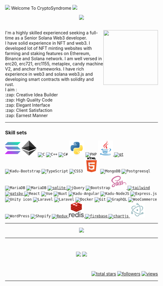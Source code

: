 <p align="left">
<img src="https://media.giphy.com/media/hvRJCLFzcasrR4ia7z/giphy.gif" width="25px">
  Welcome To CryptoSyndrome
  <img src="https://media.giphy.com/media/hvRJCLFzcasrR4ia7z/giphy.gif" width="25px">
</p>

<p align="center">
  <a href="https://github.com/starbinna"><img src="https://readme-typing-svg.herokuapp.com/?lines=Solana%20developer;Web%20and%20mobile%20master;7%2B%20years%20of%20coding%20experience;Always%20learning%20new%20tech&font=Pacifico&center=true&width=650&height=120&color=58a6ff&vCenter=true&size=45%22"></a>
</p>
<br />

  <div>
    <span align='right'>
  <img align='right' width='180' height='180' src='https://camo.githubusercontent.com/cb3ebdbc2a825029c2b9286d0219325934ffa5a2c9606543b633946590ebeaf5/68747470733a2f2f75706c6f61642e77696b696d656469612e6f72672f77696b6970656469612f636f6d6d6f6e732f7468756d622f622f62372f417070726f7665642d666f722d667265652d63756c747572616c2d776f726b732e7376672f31343470782d417070726f7665642d666f722d667265652d63756c747572616c2d776f726b732e7376672e706e67'/>
  </span>
  <span align='left'>
    <span>
     I'm a highly skilled experienced seeking a full-time as a Senior Solana Web3 developer. <br/>
       I have solid experience in NFT and web3. I developed lot of NFT minting websites with farming and staking features on Ethereum, Binance and Solana network. I am well versed in erc20, erc721, erc1155, metaplex, candy machine V2, and anchor frameworks. I have rich experience in web3 and solana web3.js and developing smart contracts with solidity and rust. 
    </span><br/>
    I aim : <br/>
    :zap: Creative Idea Builder<br/>
    :zap: High Quality Code<br/>
    :zap: Elegant Interface<br/>
    :zap: Client Satisfaction<br/>
    :zap: Earnest Manner<br/>
  </span>

  </div>
     
<!--   [![CC0](https://upload.wikimedia.org/wikipedia/commons/thumb/b/b7/Approved-for-free-cultural-works.svg/144px-Approved-for-free-cultural-works.svg.png)](https://freedomdefined.org/index.php?title=User:Romaine&action=edit&redlink=1) -->
  



<hr>
<h3  id="macropower-tech">Skill sets </h3>
<div>
  <div align="left">
  <code><img alt="solana" height="50" width="50" src="./images/solana.png"></code>
  <code><img alt="ether" height="50" width="50" src="./images/ether.png"></code>
    <code><img alt="C" height="50" width="50" src="https://img.icons8.com/color/2x/c-programming.png"></code>
    <code><img  alt="C++" height="50" width="50" src="https://img.icons8.com/color/2x/c-plus-plus-logo.png"></code>
    <code><img  alt="C#" height="50" width="50" src="https://img.icons8.com/color/2x/c-sharp-logo.png"></code>
    <code><img alt="Python" height="50" width="50" src="https://raw.githubusercontent.com/devicons/devicon/master/icons/python/python-original.svg"/></code>
    <code><img  alt="PHP" height="50" width="50" src="https://profilinator.rishav.dev/skills-assets/php-original.svg"/></code>
    <a href="https://www.java.com" target="_blank"> 
      <code><img  alt="java" width="50" height="50" src="https://raw.githubusercontent.com/devicons/devicon/master/icons/java/java-original.svg"/></code>
    </a> 
    <a href="https://www.qt.io/" target="_blank">
      <code><img  alt="qt" width="50" height="50" src="https://upload.wikimedia.org/wikipedia/commons/0/0b/Qt_logo_2016.svg"/></code>
    </a>
    <code><img alt="Kadu-Bootstrap" height="50" width="50" src="https://img.icons8.com/color/2x/javascript.png"/></code>
    <code><img alt="TypeScript" height="50" width="50" src="https://img.icons8.com/color/2x/typescript.png"></code>
    <code><img alt="CSS3" height="50" width="50" src="https://img.icons8.com/color/2x/css3.png"/></code>
    <code><img alt="html5" width="50" height="50" src="https://raw.githubusercontent.com/devicons/devicon/master/icons/html5/html5-original-wordmark.svg"/></code>
    <code><img alt="MongoDB" height="50" width="50" src="https://img.icons8.com/color/2x/mongodb.png"/></code>
    <code><img alt="Postgreesql" height="50" width="50" src="https://img.icons8.com/color/2x/postgreesql.png"/></code>
    <code><img alt="MariaDB" height="50" width="50" src="https://img.icons8.com/fluency/2x/maria-db.png"/></code>
    <code><img alt="MariaDB" height="50" width="50" src="https://img.icons8.com/color/2x/mysql-logo.png"/></code>
     <a href="https://www.sqlite.org/" target="_blank">
       <code><img alt="sqlite" width="50" height="50" src="https://www.vectorlogo.zone/logos/sqlite/sqlite-icon.svg" /></code>
    </a>
    <code><img  alt="jQuery" height="50" width="50" src="https://img.icons8.com/external-tal-revivo-tritone-tal-revivo/344/external-jquery-is-a-javascript-library-designed-to-simplify-html-logo-tritone-tal-revivo.png" /></code>
    <code><img alt="Bootstrap" height="50" width="50" src="https://img.icons8.com/color/2x/bootstrap.png" /></code>
    <a href="https://sass-lang.com" target="_blank"> 
       <code><img  alt="sass" width="50" height="50" src="https://raw.githubusercontent.com/devicons/devicon/master/icons/sass/sass-original.svg"/></code>
    </a>
    <a href="https://tailwindcss.com/" target="_blank"> 
      <code><img alt="tailwind" width="50" height="50" src="https://www.vectorlogo.zone/logos/tailwindcss/tailwindcss-icon.svg"/></code>
    </a>
    <a href="https://www.gatsbyjs.com/" target="_blank">
      <code><img alt="gatsby" width="50" height="50" src="https://www.vectorlogo.zone/logos/gatsbyjs/gatsbyjs-icon.svg"/></code>
    </a> 
    <code><img alt="React" height="50"  width="50" src="https://profilinator.rishav.dev/skills-assets/react-original-wordmark.svg" /></code>
    <code><img alt="Vue" height="50" width="50" src="https://img.icons8.com/color/2x/vue-js.png" /></code>
    <code><img alt="Nuxt" height="50" width="50" src="https://img.icons8.com/external-tal-revivo-color-tal-revivo/2x/external-nuxt-js-a-free-and-open-source-web-application-framework-logo-color-tal-revivo.png" /></code>
    <code><img alt="Kadu-Angular" height="50" width="50" src="https://img.icons8.com/color/2x/angularjs.png" /></code>
    <code><img alt="Kadu-NodeJS" height="50" width="50" src="https://cdn.jsdelivr.net/gh/devicons/devicon/icons/nodejs/nodejs-original.svg" /></code>
    <code><img alt="Express.js" height="50" width="50" src="https://profilinator.rishav.dev/skills-assets/express-original-wordmark.svg" /></code>
    <code><img alt="Unity icon" height="50" width="50" src="https://img.icons8.com/color/2x/django.png" /></code>
    <code><img alt="Laravel" height="50" width="50" src="https://img.icons8.com/fluency/2x/laravel.png" /></code>
    <code><img alt="Laravel" height="50" width="50" src="https://img.icons8.com/external-tal-revivo-color-tal-revivo/2x/external-codeigniter-is-an-open-source-software-rapid-development-web-framework-logo-color-tal-revivo.png" /></code>
    <code><img  alt="Docker" height="50" width="50" src="https://profilinator.rishav.dev/skills-assets/docker-original-wordmark.svg" /></code>
    <code><img alt="Git" height="50"  width="50" src="https://profilinator.rishav.dev/skills-assets/git-scm-icon.svg" /></code>
    <code><img alt="GraphQL" height="50"  width="50"  src="https://profilinator.rishav.dev/skills-assets/graphql.png" /></code>
    <code><img alt="WooCommerce" height="50" width="50"  src="https://profilinator.rishav.dev/skills-assets/woocommerce.png" /></code>
    <code><img alt="WordPress" height="50"  width="50"  src="https://profilinator.rishav.dev/skills-assets/wordpress.png" /></code>
    <code><img alt="Shopify" height="50"  width="50"  src="https://github.com/yurri-yeskov/yurri-yeskov/blob/main/shopify-icon.png"/></code>
    <a href="https://redux.js.org" target="_blank">
      <code><img alt="Redux" height="50" width="50"  src="https://profilinator.rishav.dev/skills-assets/redux-original.svg"  /></code>
    </a>
    <a href="https://redis.io" target="_blank">
      <code><img alt="redis" width="50" height="50" src="https://raw.githubusercontent.com/devicons/devicon/master/icons/redis/redis-original-wordmark.svg"/></code>
    </a>
     <a href="https://firebase.google.com/" target="_blank"> 
       <code><img src="https://www.vectorlogo.zone/logos/firebase/firebase-icon.svg" alt="firebase" width="50" height="50"/></code>
    </a>
    <a href="https://www.chartjs.org" target="_blank"> 
      <code><img alt="chartjs" width="50" height="50" src="https://www.chartjs.org/media/logo-title.svg"/></code>
    </a> 
    <a href="https://www.electronjs.org" target="_blank"> 
      <code><img alt="electron" width="50" height="50" src="https://raw.githubusercontent.com/devicons/devicon/master/icons/electron/electron-original.svg"/></code>
    </a>
  </div>
</div>
<hr>
<p align="center">
    <img src="https://github-profile-trophy.vercel.app/?username=Astro2020-lovely&row=3&column=8&layout=compact&title_color=63cda9&margin-w=15&margin-h=15"/>
</p>
<hr>


<!-- <h2 align="left" id="macropower-tech">Github Status</h2> -->

<br />

<!-- > GitHub Profile Status -->

<p align="center">
    <img src="https://github-readme-stats.vercel.app/api?username=cryptoSyndrome001&show_icons=true&bg_color=0e2239&text_color=58a6ff&hide_border=true" width="54.25%">
    <img src="https://github-readme-stats.vercel.app/api/top-langs/?username=cryptoSyndrome001&layout=compact&bg_color=0e2239&text_color=58a6ff&hide_border=true" width="45.25%">
</p>



<!-- > GitHub Activity Graph -->

<!-- https://github.com/ashutosh00710/github-readme-activity-graph -->
<!-- <a href="https://github.com/cryptoSyndrome001/cryptoSyndrome001"><img alt="cryptoSyndrome001's activity graph" src="https://activity-graph.herokuapp.com/graph?username=cryptoSyndrome001&bg_color=0e2239&color=58a6ff&line=114a88&point=58a6ff&hide_border=true" /></a> -->

<br />

<p align="right">
  <a href="https://github.com/cryptoSyndrome001?tab=repositories&sort=stargazers">
    <img alt="total stars" title="Total stars on GitHub" src="https://custom-icon-badges.herokuapp.com/badge/dynamic/json?logo=star&color=55960c&labelColor=488207&label=Stars&style=for-the-badge&query=%24.stars&url=https://api.github-star-counter.workers.dev/user/cryptoSyndrome001"/></a>
  <a href="https://github.com/cryptoSyndrome001?tab=followers">
    <img alt="followers" title="Follow me on Github" src="https://custom-icon-badges.herokuapp.com/github/followers/cryptoSyndrome001?color=236ad3&labelColor=1155ba&style=for-the-badge&logo=person-add&label=Follow&logoColor=white"/></a>
  <a href="https://github.com/cryptoSyndrome001">
    <img alt="views" title="GitHub profile views" src="https://shields-io-visitor-counter.herokuapp.com/badge?page=cryptoSyndrome001&style=for-the-badge"/></a>
</p>
<hr>
